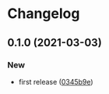 # Changelog
## 0.1.0 (2021-03-03)


### New

* first release ([0345b9e](https://github.com/spartan/fluent/commit/0345b9ed4eda8c979474e675c40f32611f105098))
